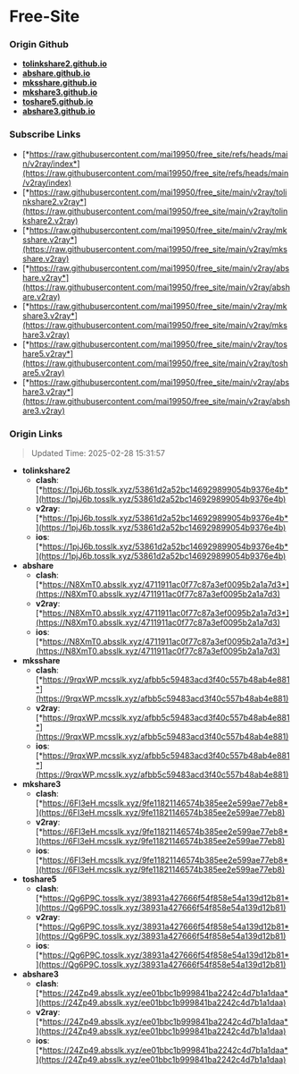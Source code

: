 # Free-Site

### Origin Github

- [**tolinkshare2.github.io**](https://github.com/tolinkshare2/tolinkshare2.github.io)
- [**abshare.github.io**](https://github.com/abshare/abshare.github.io)
- [**mksshare.github.io**](https://github.com/mksshare/mksshare.github.io)
- [**mkshare3.github.io**](https://github.com/mkshare3/mkshare3.github.io)
- [**toshare5.github.io**](https://github.com/toshare5/toshare5.github.io)
- [**abshare3.github.io**](https://github.com/abshare3/abshare3.github.io)

### Subscribe Links

- [*https://raw.githubusercontent.com/mai19950/free_site/refs/heads/main/v2ray/index*](https://raw.githubusercontent.com/mai19950/free_site/refs/heads/main/v2ray/index)
- [*https://raw.githubusercontent.com/mai19950/free_site/main/v2ray/tolinkshare2.v2ray*](https://raw.githubusercontent.com/mai19950/free_site/main/v2ray/tolinkshare2.v2ray)
- [*https://raw.githubusercontent.com/mai19950/free_site/main/v2ray/mksshare.v2ray*](https://raw.githubusercontent.com/mai19950/free_site/main/v2ray/mksshare.v2ray)
- [*https://raw.githubusercontent.com/mai19950/free_site/main/v2ray/abshare.v2ray*](https://raw.githubusercontent.com/mai19950/free_site/main/v2ray/abshare.v2ray)
- [*https://raw.githubusercontent.com/mai19950/free_site/main/v2ray/mkshare3.v2ray*](https://raw.githubusercontent.com/mai19950/free_site/main/v2ray/mkshare3.v2ray)
- [*https://raw.githubusercontent.com/mai19950/free_site/main/v2ray/toshare5.v2ray*](https://raw.githubusercontent.com/mai19950/free_site/main/v2ray/toshare5.v2ray)
- [*https://raw.githubusercontent.com/mai19950/free_site/main/v2ray/abshare3.v2ray*](https://raw.githubusercontent.com/mai19950/free_site/main/v2ray/abshare3.v2ray)

### Origin Links

> Updated Time: 2025-02-28 15:31:57

- **tolinkshare2**
  - **clash**: [*https://1pjJ6b.tosslk.xyz/53861d2a52bc146929899054b9376e4b*](https://1pjJ6b.tosslk.xyz/53861d2a52bc146929899054b9376e4b)
  - **v2ray**: [*https://1pjJ6b.tosslk.xyz/53861d2a52bc146929899054b9376e4b*](https://1pjJ6b.tosslk.xyz/53861d2a52bc146929899054b9376e4b)
  - **ios**: [*https://1pjJ6b.tosslk.xyz/53861d2a52bc146929899054b9376e4b*](https://1pjJ6b.tosslk.xyz/53861d2a52bc146929899054b9376e4b)
- **abshare**
  - **clash**: [*https://N8XmT0.absslk.xyz/4711911ac0f77c87a3ef0095b2a1a7d3*](https://N8XmT0.absslk.xyz/4711911ac0f77c87a3ef0095b2a1a7d3)
  - **v2ray**: [*https://N8XmT0.absslk.xyz/4711911ac0f77c87a3ef0095b2a1a7d3*](https://N8XmT0.absslk.xyz/4711911ac0f77c87a3ef0095b2a1a7d3)
  - **ios**: [*https://N8XmT0.absslk.xyz/4711911ac0f77c87a3ef0095b2a1a7d3*](https://N8XmT0.absslk.xyz/4711911ac0f77c87a3ef0095b2a1a7d3)
- **mksshare**
  - **clash**: [*https://9rqxWP.mcsslk.xyz/afbb5c59483acd3f40c557b48ab4e881*](https://9rqxWP.mcsslk.xyz/afbb5c59483acd3f40c557b48ab4e881)
  - **v2ray**: [*https://9rqxWP.mcsslk.xyz/afbb5c59483acd3f40c557b48ab4e881*](https://9rqxWP.mcsslk.xyz/afbb5c59483acd3f40c557b48ab4e881)
  - **ios**: [*https://9rqxWP.mcsslk.xyz/afbb5c59483acd3f40c557b48ab4e881*](https://9rqxWP.mcsslk.xyz/afbb5c59483acd3f40c557b48ab4e881)
- **mkshare3**
  - **clash**: [*https://6FI3eH.mcsslk.xyz/9fe11821146574b385ee2e599ae77eb8*](https://6FI3eH.mcsslk.xyz/9fe11821146574b385ee2e599ae77eb8)
  - **v2ray**: [*https://6FI3eH.mcsslk.xyz/9fe11821146574b385ee2e599ae77eb8*](https://6FI3eH.mcsslk.xyz/9fe11821146574b385ee2e599ae77eb8)
  - **ios**: [*https://6FI3eH.mcsslk.xyz/9fe11821146574b385ee2e599ae77eb8*](https://6FI3eH.mcsslk.xyz/9fe11821146574b385ee2e599ae77eb8)
- **toshare5**
  - **clash**: [*https://Qg6P9C.tosslk.xyz/38931a427666f54f858e54a139d12b81*](https://Qg6P9C.tosslk.xyz/38931a427666f54f858e54a139d12b81)
  - **v2ray**: [*https://Qg6P9C.tosslk.xyz/38931a427666f54f858e54a139d12b81*](https://Qg6P9C.tosslk.xyz/38931a427666f54f858e54a139d12b81)
  - **ios**: [*https://Qg6P9C.tosslk.xyz/38931a427666f54f858e54a139d12b81*](https://Qg6P9C.tosslk.xyz/38931a427666f54f858e54a139d12b81)
- **abshare3**
  - **clash**: [*https://24Zp49.absslk.xyz/ee01bbc1b999841ba2242c4d7b1a1daa*](https://24Zp49.absslk.xyz/ee01bbc1b999841ba2242c4d7b1a1daa)
  - **v2ray**: [*https://24Zp49.absslk.xyz/ee01bbc1b999841ba2242c4d7b1a1daa*](https://24Zp49.absslk.xyz/ee01bbc1b999841ba2242c4d7b1a1daa)
  - **ios**: [*https://24Zp49.absslk.xyz/ee01bbc1b999841ba2242c4d7b1a1daa*](https://24Zp49.absslk.xyz/ee01bbc1b999841ba2242c4d7b1a1daa)
